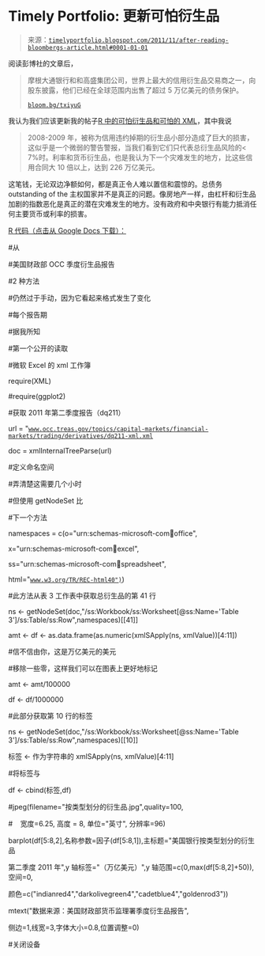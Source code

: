 <!--yml

category: 未分类

date: 2024-05-18 15:11:03

-->

# Timely Portfolio: 更新可怕衍生品

> 来源：[`timelyportfolio.blogspot.com/2011/11/after-reading-bloombergs-article.html#0001-01-01`](http://timelyportfolio.blogspot.com/2011/11/after-reading-bloombergs-article.html#0001-01-01)

阅读彭博社的文章后，

> 摩根大通银行和和高盛集团公司，世界上最大的信用衍生品交易商之一，向股东披露，他们已经在全球范围内出售了超过 5 万亿美元的债务保护。
> 
> [`bloom.bg/txiyuG`](http://bloom.bg/txiyuG)

我认为我们应该更新我的帖子[R 中的可怕衍生品和可怕的 XML](http://timelyportfolio.blogspot.com/2011/07/scary-derivatives-and-scary-xml-in-r.html)，其中我说

> 2008-2009 年，被称为信用违约掉期的衍生品小部分造成了巨大的损害，这似乎是一个微弱的警告警报，当我们看到它们只代表总衍生品风险的< 7%时。利率和货币衍生品，也是我认为下一个灾难发生的地方，比这些信用合同大 10 倍以上，达到 226 万亿美元。

这笔钱，无论双边净额如何，都是真正令人难以置信和震惊的。总债务 outstanding of the 主权国家并不是真正的问题。像房地产一样，由杠杆和衍生品加剧的指数恶化是真正的潜在灾难发生的地方。没有政府和中央银行有能力抵消任何主要货币或利率的损害。

[R 代码（点击从 Google Docs 下载）：](https://docs.google.com/open?id=0B2qp2r96khJPYjUwNDNkNTktMGFkZC00ZGViLWEyNjAtNTZiZWI2M2VlMWNi)

#从

#美国财政部 OCC 季度衍生品报告

#2 种方法

#仍然过于手动，因为它看起来格式发生了变化

#每个报告期

#据我所知

#第一个公开的读取

#微软 Excel 的 xml 工作簿

require(XML)

#require(ggplot2)

#获取 2011 年第二季度报告（dq211）

url = "[`www.occ.treas.gov/topics/capital-markets/financial-markets/trading/derivatives/dq211-xml.xml`](http://www.occ.treas.gov/topics/capital-markets/financial-markets/trading/derivatives/dq211-xml.xml%22)

doc = xmlInternalTreeParse(url)

#定义命名空间

#弄清楚这需要几个小时

#但使用 getNodeSet 比

#下一个方法

namespaces = c(o="urn:schemas-microsoft-com:office:office",

x="urn:schemas-microsoft-com:office:excel",

ss="urn:schemas-microsoft-com:office:spreadsheet",

html="[`www.w3.org/TR/REC-html40")`](http://www.w3.org/TR/REC-html40%22))

#此方法从表 3 工作表中获取总衍生品的第 41 行

ns <- getNodeSet(doc,"/ss:Workbook/ss:Worksheet[@ss:Name='Table 3']/ss:Table/ss:Row",namespaces)[[41]]

amt <- df <- as.data.frame(as.numeric(xmlSApply(ns, xmlValue))[4:11])

#信不信由你，这是万亿美元的美元

#移除一些零，这样我们可以在图表上更好地标记

amt <- amt/100000

df <- df/1000000

#此部分获取第 10 行的标签

ns <- getNodeSet(doc,"/ss:Workbook/ss:Worksheet[@ss:Name='Table 3']/ss:Table/ss:Row",namespaces)[[10]]

标签 <- 作为字符串的 xmlSApply(ns, xmlValue)[4:11]

#将标签与

df <- cbind(标签,df)

#jpeg(filename="按类型划分的衍生品.jpg",quality=100,

#    宽度=6.25, 高度 = 8, 单位="英寸", 分辨率=96)

barplot(df[5:8,2],名称参数=因子(df[5:8,1]),主标题="美国银行按类型划分的衍生品

第二季度 2011 年",y 轴标签="（万亿美元）",y 轴范围=c(0,max(df[5:8,2]+50)),空间=0,

颜色=c("indianred4","darkolivegreen4","cadetblue4","goldenrod3"))

mtext("数据来源：美国财政部货币监理署季度衍生品报告",

侧边=1,线宽=3,字体大小=0.8,位置调整=0)

#关闭设备
